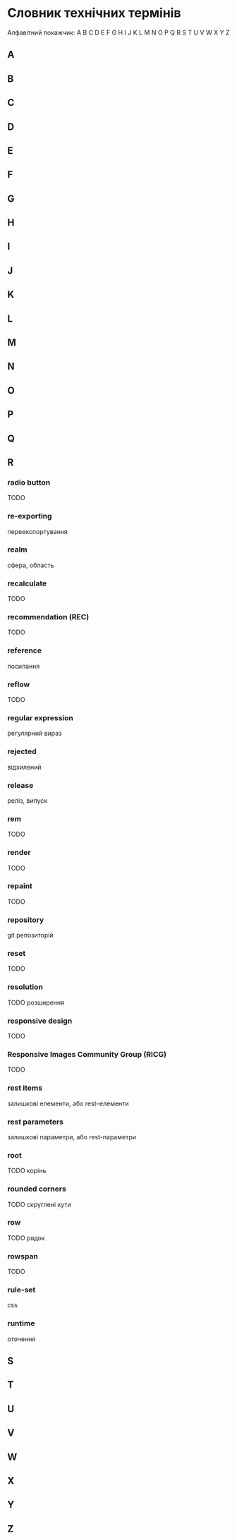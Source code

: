 # Словник технічних термінів

Алфавітний покажчик: A B C D E F G H I J K L M N O P Q R S T U V W X Y Z

## A

## B

## C

## D

## E

## F

## G

## H

## I

## J

## K

## L

## M

## N

## O

## P

## Q

## R


### radio button

TODO

### re-exporting

переекспортування

### realm

сфера, область

### recalculate

TODO

### recommendation (REC)

TODO

### reference

посилання

### reflow

TODO

### regular expression

регулярний вираз

### rejected

відхилений

### release

релі́з, випуск

### rem

TODO

### render

TODO

### repaint

TODO

### repository

git репозиторій

### reset

TODO

### resolution

TODO розширення

### responsive design

TODO

### Responsive Images Community Group (RICG)

TODO

### rest items

залишкові елементи, або rest–елементи

### rest parameters

залишкові параметри, або rest-параметри

### root

TODO корінь

### rounded corners

TODO скруглені кути

### row

TODO рядок

### rowspan

TODO

### rule-set

css

### runtime

оточення

## S

## T

## U

## V

## W

## X

## Y

## Z
